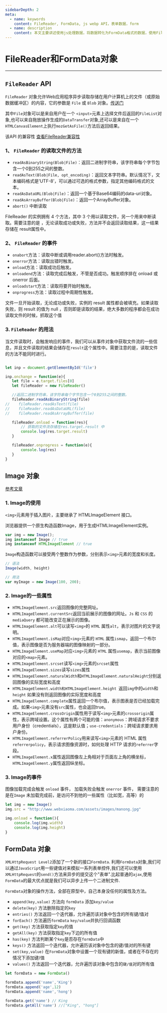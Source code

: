 ```yaml
---
sidebarDepth: 2
meta:
  - name: keywords
    content: FileReader, FormData, js webp API，表单数据，form
  - name: description
    content: 本文主要讲述使用js处理数据，将数据转化为FormData格式的数据，使用FileReader处理二进制数据。
---
```



# FileReader和FormData对象

---

##  `FileReader` API


`FileReader` 对象允许Web应用程序异步读取存储在用户计算机上的文件（或原始数据缓冲区）的内容，它的参数是 `File` 或 `Blob` 对象。[传送门](https://developer.mozilla.org/zh-CN/docs/Web/API/FileReader)

其中`File`对象可以是来自用户在一个 `<input>`元素上选择文件后返回的`FileList`对象,也可以来自拖放操作生成的`DataTransfer`对象,还可以是来自在一个`HTMLCanvasElement`上执行`mozGetAsFile()`方法后返回结果。

该API 的兼容性 [查看FileReader兼容性](https://caniuse.com/#search=FileReader)


### 1、 `FileReader` 的读取文件的方法

- `readAsBinaryString(Blob|File)`：返回二进制字符串，该字符串每个字节包含一个0到255之间的整数。
- `readAsText(Blob|File, opt_encoding)`：返回文本字符串。默认情况下，文本编码格式是’UTF-8’，可以通过可选的格式参数，指定其他编码格式的文本。
- `readAsDataURL(Blob|File)`：返回一个基于Base64编码的data-uri对象。
- `readAsArrayBuffer(Blob|File)`：返回一个ArrayBuffer对象。
- `abort()` 中断读取

FileReader 的实例拥有 4 个方法，其中 3 个用以读取文件，另一个用来中断读取。需要注意的是 ，无论读取成功或失败，方法并不会返回读取结果，这一结果存储在 result属性中。



### 2、 `FileReader` 的事件

- `onabort`方法：读取中断或调用reader.abort()方法时触发。
- `onerror`方法：读取出错时触发。
- `onload`方法：读取成功后触发。
- `onloadend`方法：读取完成后触发，不管是否成功。触发顺序排在 onload 或 onerror 后面。
- `onloadstart`方法：读取将要开始时触发。
- `onprogress`方法：读取过程中周期性触发。

文件一旦开始读取，无论成功或失败，实例的 result 属性都会被填充。如果读取失败，则 result 的值为 null ，否则即是读取的结果，绝大多数的程序都会在成功读取文件的时候，抓取这个值

### 3. `FileReader` 的用法

当文件读取时，会触发响应的事件，我们可以从事件对象中获取文件流的一些信息，并且文件读取的结果会储存在`result`这个属性中。需要注意的是，读取文件的方法不能同时进行。

```js

let inp = document.getElementById('file')

inp.onchange = function(e){
   let file = e.target.files[0]
   let fileReader = new FileReader()

   //返回二进制字符串，该字符串每个字节包含一个0到255之间的整数。
   fileReader.readAsBinaryString(file)
//    fileReader.readAsText(file)
//    fileReader.readAsDataURL(file)
//    fileReader.readAsArrayBuffer(file)

   fileReader.onload = function(res){
       // 获取的文件流存储在res.target.result 中
       console.log(res.target.result)
   }

   fileReader.onprogress = function(e){
       console.log(res)
   }
}

```


##  Image 对象

[参考文章](http://javascript.ruanyifeng.com/dom/image.html)

### 1. Image的使用

`<img>`元素用于插入图片，主要继承了 HTMLImageElement 接口。

浏览器提供一个原生构造函数Image，用于生成HTMLImageElement实例。

```js
var img = new Image();
img instanceof Image // true
img instanceof HTMLImageElement // true
```

`Image`构造函数可以接受两个整数作为参数，分别表示`<img>`元素的宽度和长度。

```js
// 语法
Image(width, height)

// 用法
var myImage = new Image(100, 200);
```


### 2. Image的一些属性

- `HTMLImageElement.src`返回图像的完整网址。
- `HTMLImageElement.currentSrc`返回当前展示的图像的网址。`Js` 和 `CSS` 的 `mediaQuery` 都可能改变正在展示的图像。
- `HTMLImageElement.alt`可以读写`<img>`的 `HTML` 属性`alt`，表示对图片的文字说明。
- `HTMLImageElement.isMap`对应`<img>`元素的 `HTML` 属性`ismap`，返回一个布尔值，表示图像是否为服务器端的图像映射的一部分。
- `HTMLImageElement.useMap`对应`<img>`元素的 `HTML` 属性`usemap`，表示当前图像对应的`<map>`元素。
- `HTMLImageElement.srcset`读写`<img>`元素的`srcset`属性
- `HTMLImageElement.sizes`读写`sizes`属性
- `HTMLImageElement.naturalWidth`和`HTMLImageElement.naturalHeight`分别返回图像的实际宽度和高度
- `HTMLImageElement.width和HTMLImageElement.height `返回`img`中的`width`和`height` 如果没有则返回图像的实际宽度和高度
- `HTMLImageElement.complete`属性返回一个布尔值，表示图表是否已经加载完成。如果`<img>`元素没有`src`属性，也会返回true。
- `HTMLImageElement.crossOrigin`属性用于读写`<img>`元素的`crossorigin`属性，表示跨域设置。这个属性有两个可能的值：`anonymous`：跨域请求不要求用户身份（credentials），这是默认值；`use-credentials`：跨域请求要求用户身份。
- `HTMLImageElement.referrerPolicy`用来读写`<img>`元素的 HTML 属性`referrerpolicy`，表示请求图像资源时，如何处理 HTTP 请求的`referrer`字段。
- `HTMLImageElement.x`属性返回图像左上角相对于页面左上角的横坐标，`HTMLImageElement.y`属性返回纵坐标。



### 3. Image的事件

图像加载完成会触发 `onload` 事件， 加载失败会触发 `onerror` 事件， 需要注意的是在`Image` 未加载完成前，是访问不到他的一些属性（比如宽，高等）的

```js       
let img = new Image()
img.src = "http://www.webxiaoma.com/assets/images/manong.jpg"

img.onload = function(){
    console.log(img.width)
    console.log(img.height)
}
```


## FormData 对象

`XMLHttpRequest Level2`添加了一个新的接口`FormData`. 利用`FormData`对象,我们可以通过`JavaScript`用一些键值对来模拟一系列表单控件,我们还可以使用`XMLHttpRequest`的`send()`方法来异步的提交这个"表单".比起普通的`ajax`,使用`FormData`的最大优点就是我们可以异步上传一个二进制文件.

`FormData`对象的操作方法，全部在原型中，自己本身没任何的属性及方法。

- `append(key,value)` 方法向 `formData` 添加`key/value`
- `delete(key)` 方法删除指定的`key`
- `entries()`  方法返回一个迭代器，允许遍历该对象中包含的所有键/值对
- `forEach()`  方法遍历`formData` `key/value`并执行回调函数
- `get(key)` 方法获取指定`key`的值
- `getAll(key)` 方法获取指定`key`下边的所有值
- `has(key)` 方法判断某个`key`是否存在`formData`中
- `keys()` 方法返回一个迭代器，允许遍历该对象中包含的键/值对的所有键
- `set(key,value)` 在`FormData`对象中设置一个现有键的新值，或者在不存在的情况下添加键/值
- `values()` 方法返回一个迭代器，允许遍历该对象中包含的`键/值`对的所有值

```js
let formData = new FormData()

formData.append('name','King')
formData.append('age',12)
formData.append('name','hong')

formData.get('name') // King
formData.getAll('name') //["King", "hong"]
```